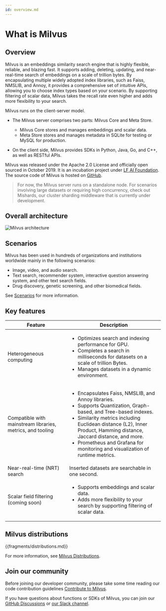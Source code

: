 ```yaml
---
id: overview.md
---
```


# What is Milvus 

## Overview

Milvus is an embeddings similarity search engine that is highly flexible, reliable, and blazing fast. It supports adding, deleting, updating, and near-real-time search of embeddings on a scale of trillion bytes. By encapsulating multiple widely adopted index libraries, such as Faiss, NMSLIB, and Annoy, it provides a comprehensive set of intuitive APIs, allowing you to choose index types based on your scenario. By supporting filtering of scalar data, Milvus takes the recall rate even higher and adds more flexibility to your search. 


Milvus runs on the client-server model.

- The Milvus server comprises two parts: Milvus Core and Meta Store.

    * Milvus Core stores and manages embeddings and scalar data.
    * Meta Store stores and manages metadata in SQLite for testing or MySQL for production. 

- On the client side, Milvus provides SDKs in Python, Java, Go, and C++, as well as RESTful APIs. 

Milvus was released under the Apache 2.0 License and officially open sourced in October 2019. It is an incubation project under [LF AI Foundation](https://lfai.foundation/). The source code of Milvus is hosted on [GitHub](https://github.com/milvus-io/milvus).

> For now, the Milvus server runs on a standalone node. For scenarios involving large datasets or requiring high concurrency, check out Mishards, our cluster sharding middleware that is currently under development.

## Overall architecture

![Milvus architecture](../../../assets/milvus_arch.png)


## Scenarios

Milvus has been used in hundreds of organizations and institutions worldwide mainly in the following scenarios:

- Image, video, and audio search.
- Text search, recommender system, interactive question answering system, and other text search fields.
- Drug discovery, genetic screening, and other biomedical fields.

See [Scenarios](https://www.milvus.io/scenarios/) for more information. 

## Key features

| Feature                                                    | Description                                                  |
| ---------------------------------------------------------- | ------------------------------------------------------------ |
| Heterogeneous computing                                    | <ul><li>Optimizes search and indexing performance for GPU.</li><li>Completes a search in milliseconds for datasets on a scale of trillion Bytes.</li><li>Manages datasets in a dynamic environment. </li></ul> |
| Compatible with mainstream libraries, metrics, and tooling | <ul><li>Encapsulates Faiss, NMSLIB, and Annoy libraries.</li><li>Supports Quantization, Graph-based, and Tree-based indexes.</li><li>Similarity metrics including Euclidean distance (L2), Inner Product, Hamming distance, Jaccard distance, and more.</li><li>Prometheus and Grafana for monitoring and visualization of runtime metrics.</li></ul> |
| Near-real-time (NRT) search                                | Inserted datasets are searchable in one second.              |
| Scalar field filtering (coming soon)               | <ul><li>Supports embeddings and scalar data. </li><li>Adds more flexibility to your search by supporting filtering of scalar data.</li></ul> |


## Milvus distributions
<a name='distributions'></a>

{{fragments/distributions.md}}

For more information, see [Milvus Distributions](milvus_distributions.md).

## Join our community

Before joining our developer community, please take some time reading our code contribution guidelines [Contribute to Milvus](https://github.com/milvus-io/milvus/blob/master/CONTRIBUTING.md#contributing-to-milvus).

If you have questions about functions or SDKs of Milvus, you can join our [GitHub Discussions](https://github.com/milvus-io/milvus/discussions) or [our Slack channel](https://join.slack.com/t/milvusio/shared_invite/zt-e0u4qu3k-bI2GDNys3ZqX1YCJ9OM~GQ).